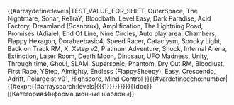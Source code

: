 {{#arraydefine:levels|TEST_VALUE_FOR_SHIFT,
OuterSpace,
The Nightmare,
Sonar,
ReTraY,
Bloodbath,
Level Easy,
Dark Paradise,
Acid Factory,
Dreamland (Scanbrux),
Amplification,
The Lightning Road,
Promises (Adiale),
End Of Line,
Nine Circles,
Auto play area,
Chambers,
Flappy Hexagon,
Dorabaebasic4,
Speed Racer,
Cataclysm,
Spooky Light,
Back on Track RM,
X,
Xstep v2,
Platinum Adventure,
Shock,
Infernal Arena,
Extinction,
Laser Room,
Death Moon,
Dinosaur,
UFO Madness,
Unity,
Through time,
Ghoul,
SLAM,
Supersonic,
Phantom,
Dry Out RM,
Bloodlust,
First Race,
YStep,
Almighty,
Endless (FlappySheepy),
Easy,
Crescendo,
Adrift,
Polargeist v01,
Highscore,
Mind Control
}}{{#vardefineecho:number|{{#expr:{{#arraysearch:levels|{{{1}}}}}}}}}<noinclude>{{doc}}[[Категория:Информационные шаблоны]]</noinclude>
